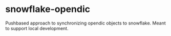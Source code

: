 # snowflake-opendic
Pushbased approach to synchronizing opendic objects to snowflake. Meant to support local development.
